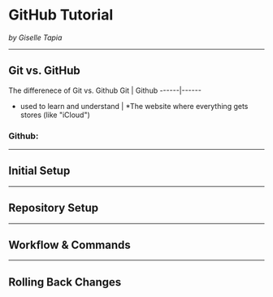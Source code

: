 # GitHub Tutorial

_by Giselle Tapia_

---
## Git vs. GitHub
The differenece of Git vs. Github
Git   | Github
------|------
* used to learn and understand | *The website where everything gets stores (like "iCloud")

### Github:


---
## Initial Setup



---
## Repository Setup



---
## Workflow & Commands



---
## Rolling Back Changes
